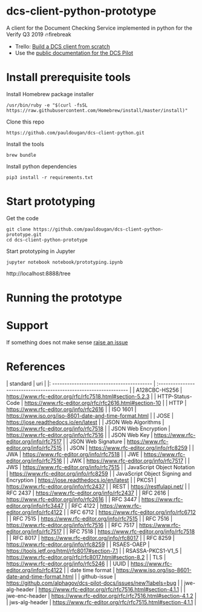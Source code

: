 # dcs-client-python-prototype

A client for the Document Checking Service implemented in python for the Verify Q3 2019 🔥firebreak

- Trello: [Build a DCS client from scratch](https://trello.com/c/wAMBwrWI)
- Use the [public documentation for the DCS Pilot](https://dcs-pilot-docs.cloudapps.digital/) 

# Install prerequisite tools

Install Homebrew package installer
```
/usr/bin/ruby -e "$(curl -fsSL https://raw.githubusercontent.com/Homebrew/install/master/install)"
```

Clone this repo
```
https://github.com/pauldougan/dcs-client-python.git
```

Install the tools
```
brew bundle
```

Install python dependencies
```
pip3 install -r requirements.txt
```

# Start prototyping

Get the code
```
git clone https://github.com/pauldougan/dcs-client-python-prototype.git
cd dcs-client-python-prototype
```

Start prototyping in Jupyter
```
jupyter notebook notebook/prototyping.ipynb
```

http://localhost:8888/tree

# Running the prototype

# Support

If something does not make sense [raise an issue](https://github.com/alphagov/dcs-pilot-docs/issues/new)

# References

| standard                                  | uri                                                               |
|: ----------------------------------------- | :----------------------------------------------------------------- |
|  A128CBC-HS256                            | https://www.rfc-editor.org/rfc/rfc7518.html#section-5.2.3         |
|  HTTP-Status-Code                         | https://www.rfc-editor.org/rfc/rfc2616.html#section-10            |
|  HTTP                                     | https://www.rfc-editor.org/info/rfc2616                           |
|  ISO 1601                                 | https://www.iso.org/iso-8601-date-and-time-format.html            |
|  JOSE                                     | https://jose.readthedocs.io/en/latest                             |
|  JSON Web Algorithms                      | https://www.rfc-editor.org/info/rfc7518                           |
|  JSON Web Encryption                      | https://www.rfc-editor.org/info/rfc7516                           |
|  JSON Web Key                             | https://www.rfc-editor.org/info/rfc7517                           |
|  JSON Web Signature                       | https://www.rfc-editor.org/info/rfc7515                           |
|  JSON                                     | https://www.rfc-editor.org/info/rfc8259                           |
|  JWA                                      | https://www.rfc-editor.org/info/rfc7518                           |
|  JWE                                      | https://www.rfc-editor.org/info/rfc7516                           |
|  JWK                                      | https://www.rfc-editor.org/info/rfc7517                           |
|  JWS                                      | https://www.rfc-editor.org/info/rfc7515                           |
|  JavaScript Object Notation               | https://www.rfc-editor.org/info/rfc8259                           |
|  JavaScript Object Signing and Encryption | https://jose.readthedocs.io/en/latest                             |
|  PKCS1                                    | https://www.rfc-editor.org/info/rfc2437                           |
|  REST                                     | https://restfulapi.net/                                           |
|  RFC 2437                                 | https://www.rfc-editor.org/info/rfc2437                           |
|  RFC 2616                                 | https://www.rfc-editor.org/info/rfc2616                           |
|  RFC 3447                                 | https://www.rfc-editor.org/info/rfc3447                           |
|  RFC 4122                                 | https://www.rfc-editor.org/info/rfc4122                           |
|  RFC 6712                                 | https://www.rfc-editor.org/info/rfc6712                           |
|  RFC 7515                                 | https://www.rfc-editor.org/info/rfc7515                           |
|  RFC 7516                                 | https://www.rfc-editor.org/info/rfc7516                           |
|  RFC 7517                                 | https://www.rfc-editor.org/info/rfc7517                           |
|  RFC 7518                                 | https://www.rfc-editor.org/info/rfc7518                           |
|  RFC 8017                                 | https://www.rfc-editor.org/info/rfc8017                           |
|  RFC 8259                                 | https://www.rfc-editor.org/info/rfc8259                           |
|  RSAES-OAEP                               | https://tools.ietf.org/html/rfc8017#section-7.1                   |
|  RSASSA-PKCS1-V1_5                        | https://www.rfc-editor.org/rfc/rfc8017.html#section-8.2           |
|  TLS                                      | https://www.rfc-editor.org/info/rfc5246                           |
|  UUID                                     | https://www.rfc-editor.org/info/rfc4122                           |
|  date time format                         | https://www.iso.org/iso-8601-date-and-time-format.html            |
|  github-issue                             | https://github.com/alphagov/dcs-pilot-docs/issues/new?labels=bug  |
|  jwe-alg-header                           | https://www.rfc-editor.org/rfc/rfc7516.html#section-4.1.1         |
|  jwe-enc-header                           | https://www.rfc-editor.org/rfc/rfc7516.html#section-4.1.2         |
|  jws-alg-header                           | https://www.rfc-editor.org/rfc/rfc7515.html#section-4.1.1         |

